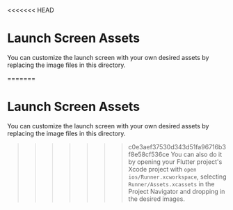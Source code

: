<<<<<<< HEAD
# Launch Screen Assets

You can customize the launch screen with your own desired assets by replacing the image files in this directory.

=======
# Launch Screen Assets

You can customize the launch screen with your own desired assets by replacing the image files in this directory.

>>>>>>> c0e3aef37530d343d51fa96716b3f8e58cf536ce
You can also do it by opening your Flutter project's Xcode project with `open ios/Runner.xcworkspace`, selecting `Runner/Assets.xcassets` in the Project Navigator and dropping in the desired images.